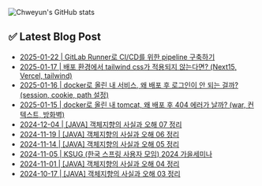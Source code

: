 
![Chweyun's GitHub stats](https://github-readme-stats.vercel.app/api?username=chweyun&show_icons=true&theme=panda)

## ✅ Latest Blog Post
 - [2025-01-22  |  GitLab Runner로 CI/CD를 위한 pipeline 구축하기](/posts/1822f66b-afc6-8018-a63d-d16cd7541156)
 - [2025-01-17  |  배포 환경에서 tailwind css가 적용되지 않는다면? (Next15, Vercel, tailwind)](/posts/1812f66b-afc6-80d5-8a0b-d8ee54d0ab2b)
 - [2025-01-16  |  docker로 올린 내 서비스, 왜 배포 후 로그인이 안 되는 걸까? (session, cookie, path 설정)](/posts/1822f66b-afc6-80a7-bcde-f26205ee1e3b)
 - [2025-01-15  |  docker로 올린 내 tomcat, 왜 배포 후 404 에러가 날까? (war, 컨텍스트, 방화벽)](/posts/1822f66b-afc6-80cf-b834-ce83f05d9dbd)
 - [2024-12-04  |  [JAVA] 객체지향의 사실과 오해 07 정리](/posts/1842f66b-afc6-808a-b3c9-ea136def7a6c)
 - [2024-11-19  |  [JAVA] 객체지향의 사실과 오해 06 정리](/posts/1842f66b-afc6-80d0-8045-db6f8c48ea76)
 - [2024-11-14  |  [JAVA] 객체지향의 사실과 오해 05 정리](/posts/1842f66b-afc6-809e-bd37-d6e96f50540e)
 - [2024-11-05  |  KSUG (한국 스프링 사용자 모임) 2024 가을세미나](/posts/1842f66b-afc6-801f-bb87-f18644f919b7)
 - [2024-11-01  |  [JAVA] 객체지향의 사실과 오해 04 정리](/posts/1842f66b-afc6-80c7-a152-f1dc86074bce)
 - [2024-10-17  |  [JAVA] 객체지향의 사실과 오해 03 정리](/posts/1842f66b-afc6-8085-8cf2-c56c3176061e)
